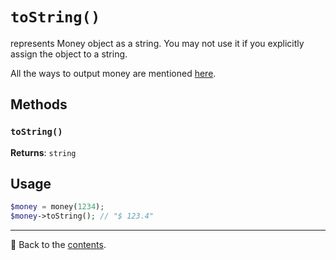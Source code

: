 # `toString()`
represents Money object as a string.
You may not use it if you explicitly assign the object to a string.

All the ways to output money are mentioned [here](/docs/01_Usage/output.md).

## Methods

### `toString()`
**Returns**: `string`

## Usage

```php
$money = money(1234);
$money->toString(); // "$ 123.4"
```

---

📌 Back to the [contents](/README.md#table-of-contents).